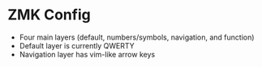 # ZMK Config

- Four main layers (default, numbers/symbols, navigation, and function)
- Default layer is currently QWERTY
- Navigation layer has vim-like arrow keys

